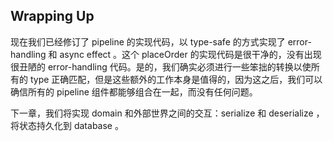 ## Wrapping Up

现在我们已经修订了 pipeline 的实现代码，以 type-safe 的方式实现了 error-handling 和 async effect 。这个 placeOrder 的实现代码是很干净的，没有出现很丑陋的 error-handling 代码。是的，我们确实必须进行一些笨拙的转换以使所有的 type 正确匹配，但是这些额外的工作本身是值得的，因为这之后，我们可以确信所有的 pipeline 组件都能够组合在一起，而没有任何问题。

下一章，我们将实现 domain 和外部世界之间的交互：serialize 和 deserialize ，将状态持久化到 database 。